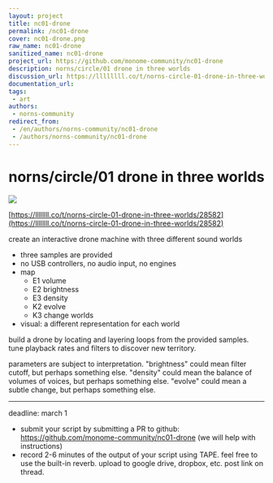 ```yaml
---
layout: project
title: nc01-drone
permalink: /nc01-drone
cover: nc01-drone.png
raw_name: nc01-drone
sanitized_name: nc01-drone
project_url: https://github.com/monome-community/nc01-drone
description: norns/circle/01 drone in three worlds
discussion_url: https://llllllll.co/t/norns-circle-01-drone-in-three-worlds/28582
documentation_url: 
tags:
 - art
authors:
 - norns-community
redirect_from:
 - /en/authors/norns-community/nc01-drone
 - /authors/norns-community/nc01-drone
---
```

# norns/circle/01 drone in three worlds

![](https://raw.githubusercontent.com/monome-community/nc01-drone/raw/master/lib/nc.jpg)

[https://llllllll.co/t/norns-circle-01-drone-in-three-worlds/28582](https://llllllll.co/t/norns-circle-01-drone-in-three-worlds/28582)

create an interactive drone machine with three different sound worlds

- three samples are provided
- no USB controllers, no audio input, no engines
- map
   - E1 volume
   - E2 brightness
   - E3 density
   - K2 evolve
   - K3 change worlds
- visual: a different representation for each world

build a drone by locating and layering loops from the provided samples. tune playback rates and filters to discover new territory.

parameters are subject to interpretation. "brightness" could mean filter cutoff, but perhaps something else. "density" could mean the balance of volumes of voices, but perhaps something else. "evolve" could mean a subtle change, but perhaps something else.

---

deadline: march 1

- submit your script by submitting a PR to github: https://github.com/monome-community/nc01-drone (we will help with instructions)
- record 2-6 minutes of the output of your script using TAPE. feel free to use the built-in reverb. upload to google drive, dropbox, etc. post link on thread.

